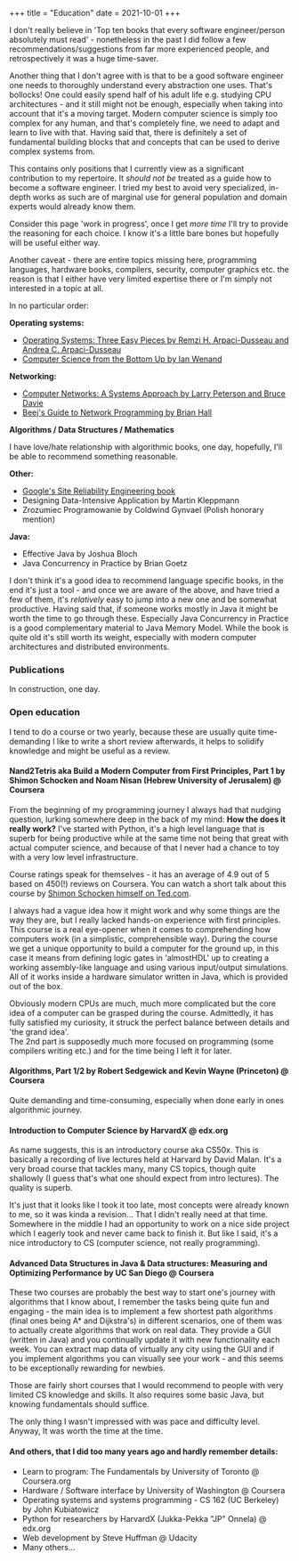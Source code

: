 +++
title = "Education"
date = 2021-10-01
+++

I don't really believe in 'Top ten books that every software engineer/person absolutely must read' - nonetheless in the past I did follow a few recommendations/suggestions from far more experienced people, and retrospectively it was a huge time-saver.

Another thing that I don't agree with is that to be a good software engineer one needs to thoroughly understand every abstraction one uses. That's bollocks! One could easily spend half of his adult life e.g. studying CPU architectures - and it still might not be enough, especially when taking into account that it's a moving target. Modern computer science is simply too complex for any human, and that's completely fine, we need to adapt and learn to live with that. Having said that, there is definitely a set of fundamental building blocks that  and concepts that can be used to derive complex systems from.

This contains only positions that I currently view as a significant contribution to my repertoire. It *should not be* treated as a guide how to become a software engineer.
I tried my best to avoid very specialized, in-depth works as such are of marginal use for general population and domain experts would already know them. 

Consider this page 'work in progress', once I get *more time* I'll try to provide the reasoning for each choice. I know it's a little bare bones but hopefully will be useful either way.

Another caveat - there are entire topics missing here, programming languages, hardware books, compilers, security, computer graphics etc. the reason is that I either have very limited expertise there or I'm simply not interested in a topic at all.

In no particular order:

**Operating systems:**
- [Operating Systems: Three Easy Pieces by Remzi H. Arpaci-Dusseau and Andrea C. Arpaci-Dusseau](https://pages.cs.wisc.edu/~remzi/OSTEP/)
- [Computer Science from the Bottom Up by Ian Wenand](https://www.bottomupcs.com/)

**Networking:**
- [Computer Networks: A Systems Approach by Larry Peterson and Bruce Davie](https://book.systemsapproach.org/index.html)
- [Beej's Guide to Network Programming by Brian Hall](https://beej.us/guide/bgnet/html/)

**Algorithms / Data Structures / Mathematics** 

I have love/hate relationship with algorithmic books, one day, hopefully, I'll be able to recommend something reasonable.

**Other:**
- [Google's Site Reliability Engineering book](https://sre.google/sre-book/table-of-contents/)
- Designing Data-Intensive Application by Martin Kleppmann
- Zrozumiec Programowanie by Coldwind Gynvael (Polish honorary mention)


**Java:**
- Effective Java by Joshua Bloch
- Java Concurrency in Practice by Brian Goetz

I don't think it's a good idea to recommend language specific books, in the end it's just a tool - and once we are aware of the above, and have tried a few of them, it's *relatively* easy to jump into a new one and be somewhat productive. Having said that, if someone works mostly in Java it might be worth the time to go through these. Especially Java Concurrency in Practice is a good complementary material to Java Memory Model. While the book is quite old it's still worth its weight, especially with modern computer architectures and distributed environments.

### Publications

In construction, one day.

### **Open education**

I tend to do a course or two yearly, because these are usually quite time-demanding I like to write a short review afterwards, it helps to solidify knowledge and might be useful as a review.

#### **Nand2Tetris aka Build a Modern Computer from First Principles, Part 1 by Shimon Schocken and Noam Nisan (Hebrew University of Jerusalem) @ Coursera**
From the beginning of my programming journey I always had that nudging question, lurking somewhere deep in the back of my mind: **How the does it really work?** I've started with Python, it's a high level language that is superb for being productive while at the same time not being that great with actual computer science, and because of that I never had a chance to toy with a very low level infrastructure.  

Course ratings speak for themselves - it has an average of 4.9 out of 5 based on 450(!) reviews on Coursera. You can watch a short talk about this course by [Shimon Schocken himself on Ted.com](https://www.ted.com/talks/shimon_schocken_the_self_organizing_computer_course).

I always had a vague idea how it might work and why some things are the way they are, but I really lacked hands-on experience with first principles. This course is a real eye-opener when it comes to comprehending how computers work (in a simplistic, comprehensible way). During the course we get a unique opportunity to build a computer for the ground up, in this case it means from defining logic gates in 'almostHDL' up to creating a working assembly-like language and using various input/output simulations. All of it works inside a hardware simulator written in Java, which is provided out of the box.  

Obviously modern CPUs are much, much more complicated but the core idea of a computer can be grasped during the course. Admittedly, it has fully satisfied my curiosity, it struck the perfect balance between details and 'the grand idea'.  
The 2nd part is supposedly much more focused on programming (some compilers writing etc.) and for the time being I left it for later.

#### **Algorithms, Part 1/2 by Robert Sedgewick and Kevin Wayne (Princeton) @ Coursera**

Quite demanding and time-consuming, especially when done early in ones algorithmic journey.

#### **Introduction to Computer Science by HarvardX @ edx.org**
As name suggests, this is an introductory course aka CS50x. This is basically a recording of live lectures held at Harvard by David Malan. It's a very broad course that tackles many, many CS topics, though quite shallowly (I guess that's what one should expect from intro lectures). The quality is superb.

It's just that it looks like I took it too late, most concepts were already known to me, so it was kinda a revision... That I didn't really need at that time. Somewhere in the middle I had an opportunity to work on a nice side project which I eagerly took and never came back to finish it. But like I said, it's a nice introductory to CS (computer science, not really programming).

#### **Advanced Data Structures in Java & Data structures: Measuring and Optimizing Performance by UC San Diego @ Coursera**
These two courses are probably the best way to start one's journey with algorithms that I know about, I remember the tasks being quite fun and engaging - the main idea is to implement a few shortest path algorithms (final ones being A* and Dijkstra's) in different scenarios, one of them was to actually create algorithms that work on real data. They provide a GUI (written in Java) and you continually update it with new functionality each week. You can extract map data of virtually any city using the GUI and if you implement algorithms you can visually see your work - and this seems to be exceptionally rewarding for newbies.

Those are fairly short courses that I would recommend to people with very limited CS knowledge and skills. It also requires some basic Java, but knowing fundamentals should suffice.

The only thing I wasn't impressed with was pace and difficulty level. Anyway, It was worth the time at the time.

#### **And others, that I did too many years ago and hardly remember details:**
* Learn to program: The Fundamentals by University of Toronto @ Coursera.org
* Hardware / Software interface by University of Washington @ Coursera
* Operating systems and systems programming - CS 162 (UC Berkeley) by John Kubiatowicz
* Python for researchers by HarvardX (Jukka-Pekka "JP" Onnela) @ edx.org
* Web development by Steve Huffman @ Udacity
* Many others...

